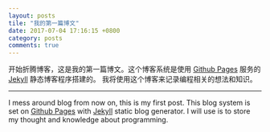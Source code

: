 ```yaml
---
layout: posts
tile: "我的第一篇博文"
date: 2017-07-04 17:16:15 +0800
category: posts
comments: true
---
```

开始折腾博客，这是我的第一篇博文。这个博客系统是使用 [Github Pages][] 服务的 [Jekyll][] 静态博客程序搭建的。
我将使用这个博客来记录编程相关的想法和知识。

---

I mess around blog from now on, this is my first post. This blog system is set on [Github Pages][] with [Jekyll][] static blog generator.
I will use is to store my thought and knowledge about programming.

[Github Pages]: https://pages.github.com/
[Jekyll]: https://jekyllrb.com/
